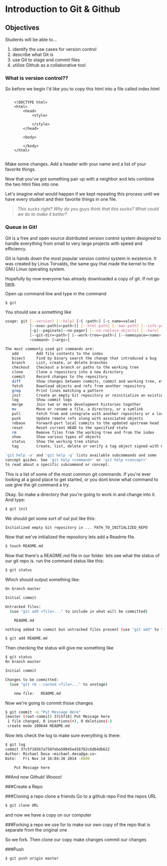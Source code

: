 # Introduction to Git & Github

## Objectives

Students will be able to...

1. identify the use cases for version control
2. describe what Git is
3. use Git to stage and commit files
4. utilize Github as a collaborative tool


### What is version control??

So before we begin I'd like you to copy this html into a file called index.html

```

	<!DOCTYPE html>
	<html>
		<head>
			<style>
		
			</style>
		</head>
	
		<body>
	
		</body>
	</html>
	
```

Make some changes. Add a header with your name and a list of your favorite things.

Now that you've got something pair up with a neighbor and lets combine the two html files into one.

Let's imagine what would happen if we kept repeating this process until we have every student and their favorite things in one file.

> *This sucks right? Why do you guys think that this sucks? What could we do to make it better?*

### Queue in Git!

Git is a free and open source distributed version control system designed to handle everything from small to very large projects with speed and efficiency.

Git is hands down the most popular version control system in existence. It was created by Linus Torvalds, the same guy that made the kernel to the GNU Linux operating system.

Hopefully by now everyone has already downloaded a copy of git. If not go [here](http://git-scm.com/download).

Open up command line and type in the command
```bash
$ git
```
You should see a something like

```bash
usage: git [--version] [--help] [-C <path>] [-c name=value]
           [--exec-path[=<path>]] [--html-path] [--man-path] [--info-path]
           [-p|--paginate|--no-pager] [--no-replace-objects] [--bare]
           [--git-dir=<path>] [--work-tree=<path>] [--namespace=<name>]
           <command> [<args>]

The most commonly used git commands are:
   add        Add file contents to the index
   bisect     Find by binary search the change that introduced a bug
   branch     List, create, or delete branches
   checkout   Checkout a branch or paths to the working tree
   clone      Clone a repository into a new directory
   commit     Record changes to the repository
   diff       Show changes between commits, commit and working tree, etc
   fetch      Download objects and refs from another repository
   grep       Print lines matching a pattern
   init       Create an empty Git repository or reinitialize an existing one
   log        Show commit logs
   merge      Join two or more development histories together
   mv         Move or rename a file, a directory, or a symlink
   pull       Fetch from and integrate with another repository or a local branch
   push       Update remote refs along with associated objects
   rebase     Forward-port local commits to the updated upstream head
   reset      Reset current HEAD to the specified state
   rm         Remove files from the working tree and from the index
   show       Show various types of objects
   status     Show the working tree status
   tag        Create, list, delete or verify a tag object signed with GPG

'git help -a' and 'git help -g' lists available subcommands and some
concept guides. See 'git help <command>' or 'git help <concept>'
to read about a specific subcommand or concept.
```

This is a list of some of the most common git commands. If you're ever looking at a good place to get started, or you dont know what command to use give the git command a try.

Okay. So make a directory that you're going to work in and change into it. And type:

```bash 
$ git init
```
We should get some sort of out put like this:

```bash
Initialized empty Git repository in ... PATH_TO_INITIALIZED_REPO
```

Now that we've initialized the repository lets add a Readme file.

```bash
$ touch README.md
```

Now that there's a README.md file in our folder. lets see what the status of our git repo is. run the command status like this:

```bash
$ git status
```

Which should output something like:

```bash
On branch master

Initial commit

Untracked files:
  (use "git add <file>..." to include in what will be committed)

	README.md

nothing added to commit but untracked files present (use "git add" to track)
```

```bash
$ git add README.md
```

Then checking the status will give me something like

```bash
$ git status
On branch master

Initial commit

Changes to be committed:
  (use "git rm --cached <file>..." to unstage)

	new file:   README.md
```

Now we're going to commit those changes

```bash
$ git commit -m "Put Message Here"
[master (root-commit) 37c5f18] Put Message here
 1 file changed, 0 insertions(+), 0 deletions(-)
 create mode 100644 README.md
```

Now lets check the log to make sure everything is there:

```bash
$ git log
commit 37c5f185b7a758feba50845ed16782c6d64db622
Author: Michael Desa <michael.desa@ga.co>
Date:   Fri Nov 14 16:04:36 2014 -0800

    Put Message here
```

##And now Github! Woooo!

###Create a Repo

###Cloning a repo clone a friends
Go to a github repo
Find the repos URL

```bash
$ git clone URL
```

and now we have a copy on our computer

###Forking a repo
we use for to make our own copy of the repo that is separate from the original one

So we fork.
Then clone our copy
make changes
commit our changes

###Push

```bash
$ git push origin master
```
